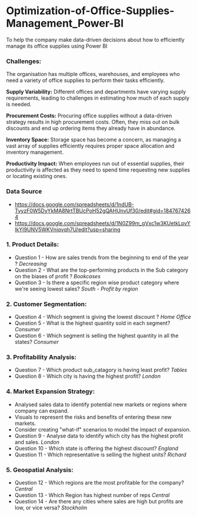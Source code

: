 # Optimization-of-Office-Supplies-Management_Power-BI
To help the company make data-driven decisions about how to efficiently manage its office supplies using Power BI

### Challenges:
The organisation has multiple offices, warehouses, and employees who need a variety of office supplies to perform their tasks efficiently.

**Supply Variability:** Different offices and departments have varying supply requirements, leading to challenges in estimating how much of each supply is needed.

**Procurement Costs:** Procuring office supplies without a data-driven strategy results in high procurement costs. Often, they miss out on bulk discounts and end up
                       ordering items they already have in abundance.

**Inventory Space:** Storage space has become a concern, as managing a vast array of supplies efficiently requires proper space allocation and inventory management.

**Productivity Impact:** When employees run out of essential supplies, their productivity is affected as they need to spend time requesting new supplies or locating 
                         existing ones.

### Data Source
- https://docs.google.com/spreadsheets/d/1ndUB-TyyzF0W5DyYkMA8NrtTBUcPoH52gQAHUnvUf30/edit#gid=1847674264
- https://docs.google.com/spreadsheets/d/1N0Z99m_gVxc1w3KUetkLpvYlkYI9UNV5WKVniqvqh7U/edit?usp=sharing

### 1. Product Details:
- Question 1 -  How are sales trends from the beginning to end of the year ?
*Decreasing*
- Question 2 - What are the top-performing products in the Sub category on the biases of profit ?
*Bookcases*
- Question 3 - Is there a specific region wise product category where we're seeing lowest sales?
*South - Profit by region*

### 2. Customer Segmentation:
- Question 4 - Which segment is giving the lowest discount ?
*Home Office*
- Question 5 - What is the highest quantity sold in each segment?
*Consumer*
- Question 6 - Which segment is selling the highest quantity in all the states?
*Consumer*

### 3. Profitability Analysis:
- Question 7 - Which product sub_catagory is having least profit?
*Tables*
- Question 8 - Which city is having the highest profit?
*London*

### 4. Market Expansion Strategy:
- Analysed sales data to identify potential new markets or regions where company can expand.
- Visuals to represent the risks and benefits of entering these new markets.
- Consider creating "what-if" scenarios to model the impact of expansion.
- Question 9 - Analyse data to identify which city has the highest profit and sales.
*London*
- Question 10 - Which state is offering the highest discount?
*England*
- Question 11 - Which representative is selling the highest units?
*Richard*

### 5. Geospatial Analysis:
- Question 12 - Which regions are the most profitable for the company?
*Central*
- Question 13 - Which Region has highest number of reps
*Central*
- Question 14 - Are there any cities where sales are high but profits are low, or vice versa?
*Stockholm*

